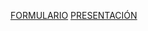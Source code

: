 

 [FORMULARIO](https://docs.google.com/forms/d/e/1FAIpQLScIP-r6BHcbDzurkpJ8NOKWkWsmZwpr1KOEHuE5m3pAYigrSg/viewform?usp=header)
 [PRESENTACIÓN](/presentación.pdf) 

